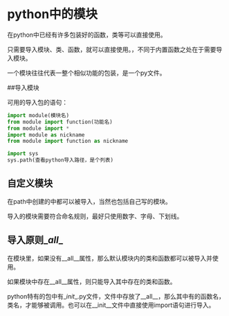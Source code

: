 # python中的模块

在python中已经有许多包装好的函数，类等可以直接使用。

只需要导入模块、类、函数，就可以直接使用。，不同于内置函数之处在于需要导入模块。

一个模块往往代表一整个相似功能的包装，是一个py文件。

##导入模块

可用的导入包的语句：

```python
import module(模块名)
from module import function(功能名)
from module import *
import module as nickname
from module import function as nickname

import sys
sys.path(查看python导入路径，是个列表)
```

## 自定义模块

在path中创建的中都可以被导入，当然也包括自己写的模块。

导入的模块需要符合命名规则，最好只使用数字、字母、下划线。

## 导入原则\__all__

在模块里，如果没有\__all__属性，那么默认模块内的类和函数都可以被导入并使用。

如果模块中存在\__all__属性，则只能导入其中存在的类和函数。

python特有的包中有\__init__.py文件，文件中存放了\_\_all\_\_，那么其中有的函数名，类名，才能够被调用。也可以在\_\_init\_\_文件中直接使用import语句进行导入。

